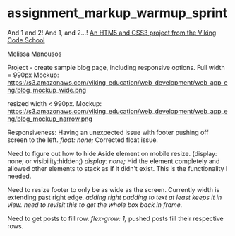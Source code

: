 assignment_markup_warmup_sprint
===============================

And 1 and 2!  And 1, and 2...!
[An HTM5 and CSS3 project from the Viking Code School](http://www.vikingcodeschool.com)

Melissa Manousos

Project - create sample blog page, including responsive options.
Full width = 990px
Mockup: https://s3.amazonaws.com/viking_education/web_development/web_app_eng/blog_mockup_wide.png

resized width < 990px.
Mockup: https://s3.amazonaws.com/viking_education/web_development/web_app_eng/blog_mockup_narrow.png

Responsiveness:
Having an unexpected issue with footer pushing off screen to the left.
  *float: none;*
  Corrected float issue.

Need to figure out how to hide Aside element on mobile resize. (display: none; or visibility:hidden;)
  *display: none;*
  Hid the element completely and allowed other elements to stack as if it didn't exist. This is the functionality I needed.

Need to resize footer to only be as wide as the screen. Currently width is extending past right edge.
  *adding right padding to text at least keeps it in view.
  need to revisit this to get the whole box back in frame.*

Need to get posts to fill row.
  *flex-grow: 1;*
  pushed posts fill their respective rows.
